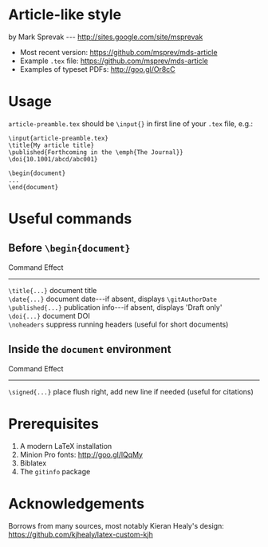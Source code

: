 # Article-like style  

by Mark Sprevak --- <http://sites.google.com/site/msprevak>

* Most recent version: <https://github.com/msprev/mds-article>
* Example `.tex` file: <https://github.com/msprev/mds-article>
* Examples of typeset PDFs: <http://goo.gl/Or8cC>  

# Usage

`article-preamble.tex` should be `\input{}` in first line of your `.tex` file, e.g.:

~~~~~~~
\input{article-preamble.tex} 
\title{My article title}
\published{Forthcoming in the \emph{The Journal}}
\doi{10.1001/abcd/abc001}

\begin{document}
...
\end{document}
~~~~~~~

# Useful commands

## Before `\begin{document}`

Command               Effect
-------               ------
`\title{...}`         document title  
`\date{...}`			    document date---if absent, displays `\gitAuthorDate`  
`\published{...}`     publication info---if absent, displays 'Draft only'  
`\doi{...}`				    document DOI  
`\noheaders`			    suppress running headers (useful for short documents)  
      
## Inside the `document` environment

Command               Effect
-------               ------
`\signed{...}`        place flush right, add new line if needed (useful for citations)
      
# Prerequisites

1. A modern LaTeX installation
2. Minion Pro fonts: <http://goo.gl/lQqMy>
3. Biblatex
4. The `gitinfo` package

# Acknowledgements

Borrows from many sources, most notably Kieran Healy's design:
<https://github.com/kjhealy/latex-custom-kjh>
